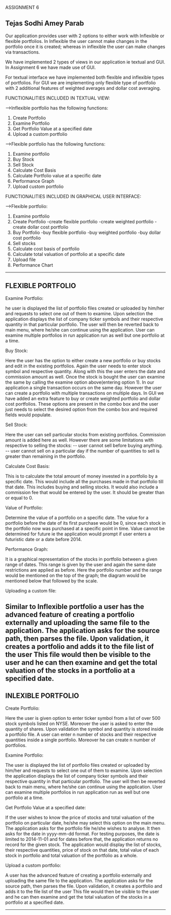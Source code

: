 ASSIGNMENT 6

Tejas Sodhi
Amey Parab
-------------------------------------------------------------------------------------------------------------------------------------------------------------------------------------------------------
Our application provides user with 2 options to either work with Inflexible or flexible portfolios.
In Inflexible the user cannot make changes in the portfolio once it is created; whereas in inflexible the user can make changes via transactions.

We have implemented 2 types of views in our application ie textual and GUI.
In Assignment 6 we have made use of GUI.

For textual interface we have implemented both flexible and inflexible types of portfolios.
For GUI we are implementing only flexible type of portfolio with 2 additional features of weighted averages and dollar cost averaging.


FUNCTIONALITIES INCLUDED IN TEXTUAL VIEW:

-->Inflexible portfolio has the following functions:

1. Create Portfolio
2. Examine Portfolio
3. Get Portfolio Value at a specified date
4. Upload a custom portfolio

-->Flexible portfolio has the following functions:

1. Examine portfolio
2. Buy Stock
3. Sell Stock
4. Calculate Cost Basis
5. Calculate Portfolio value at a specific date
6. Performance Graph
7. Upload custom portfolio


FUNCTIONALITIES INCLUDED IN GRAPHICAL USER INTERFACE:

-->Flexible portfolio:

1. Examine portfolio
2. Create Portfolio
    -create flexible portfolio
    -create weighted portfolio
    -create dollar cost portfolio
3. Buy Portfolio
    -buy flexible portfolio
    -buy weighted portfolio
    -buy dollar cost portfolio
4. Sell stocks
5. Calculate cost basis of portfolio
6. Calculate total valuation of portfolio at a specific date
7. Upload file
8. Performance Chart

-----------------------------------------------------------------------------------------------------------------------------------------------------------------------------------------------------------



FLEXIBLE PORTFOLIO
------------------

Examine Portfolio:

he user is displayed the list of portfolio files created or uploaded by him/her and requests to select one out of them to examine.
Upon selection the application displays the list of company ticker symbols and their respective quantity in that particular portfolio.
The user will then be reverted back to main menu, where he/she can continue using the application.
User can examine multiple portfolios in run application run as well but one portfolio at a time.


Buy Stock:

Here the user has the option to either create a new portfolio or buy stocks and edit in the existing portfolios.
Again the user needs to enter stock symbol and respective quantity. Along with this the user enters the date and commission amount as well.
Once the stock is bought the user can examine the same by calling the examine option above(entering option 1).
In our application a single transaction occurs on the same day.
However the user can create a portfolio with multiple transactions on multiple days.
In GUI we have added an extra feature to buy or create weighted portfolio and dollar cost portfolios.
These options are present in the combo box and the user just needs to select the desired option from the combo box and required fields would populate.


Sell Stock:

Here the user can sell particular stocks from existing portfolios.
Commission amount is added here as well.
However there are some limitations with respective to selling the stocks:
-- user cannot sell before buying anything.
-- user cannot sell on a particular day if the number of quantities to sell is greater than remaining in the portfolio.


Calculate Cost Basis:

This is to calculate the total amount of money invested in a portfolio by a specific date.
This would include all the purchases made in that portfolio till that date. This includes buying and selling stocks.
It would also include a commission fee that would be entered by the user. It should be greater than or equal to 0.


Value of Portfolio:

Determine the value of a portfolio on a specific date.
The value for a portfolio before the date of its first purchase would be 0, since each stock in the portfolio now was purchased at a specific point in time.
Value cannot be determined for future ie the application would prompt if user enters a futuristic date or a date before 2014.


Performance Graph:

It is a graphical representation of the stocks in portfolio between a given range of dates.
This range is given by the user and again the same date restrictions are applied as before.
Here the portfolio number and the range would be mentioned on the top of the graph; the diagram would be mentioned below that followed by the scale.


Uploading a custom file:

Similar to Inflexible portfolio a user has the advanced feature of creating a portfolio externally and uploading the same file to the application.
The application asks for the source path, then parses the file. Upon validation, it creates a portfolio and adds it to the file list of the user
This file would then be visible to the user and he can then examine and get the total valuation of the stocks in a portfolio at a specified date.
---------------------------------------------------------------------------------------------------------------------------------------------------------



INLEXIBLE PORTFOLIO
-------------------

Create Portfolio:

Here the user is given option to enter ticker symbol from a list of over 500 stock symbols listed on NYSE.
Moreover the user is asked to enter the quantity of shares. 
Upon validation the symbol and quantity is stored inside a portfolio file.
A user can enter n number of stocks and their respective quantities inside a single portfolio. Moreover he can create n number of portfolios.


Examine Portfolio:

The user is displayed the list of portfolio files created or uploaded by him/her and requests to select one out of them to examine.
Upon selection the application displays the list of company ticker symbols and their respective quantity in that particular portfolio.
The user will then be reverted back to main menu, where he/she can continue using the application.
User can examine multiple portfolios in run application run as well but one portfolio at a time.


Get Portfolio Value at a specified date:

If the user wishes to know the price of stocks and total valuation of the portfolio on particular date, he/she may select this option on the main menu.
The application asks for the portfolio file he/she wishes to analyse. It then asks for the date in yyyy-mm-dd format.
For testing purposes, the date is limited to 2014-11-01 and for dates before that, the application returns no record for the given stock.
The application would display the list of stocks, their respective quantities, price of stock on that date, total value of each stock in portfolio and total valuation of the portfolio as a whole.


Upload a custom portfolio:

A user has the advanced feature of creating a portfolio externally and uploading the same file to the application.
The application asks for the source path, then parses the file. Upon validation, it creates a portfolio and adds it to the file list of the user
This file would then be visible to the user and he can then examine and get the total valuation of the stocks in a portfolio at a specified date.


-----------------------------------------------------------------------------------------------------------------------------------------------------------------------------------------------------------

